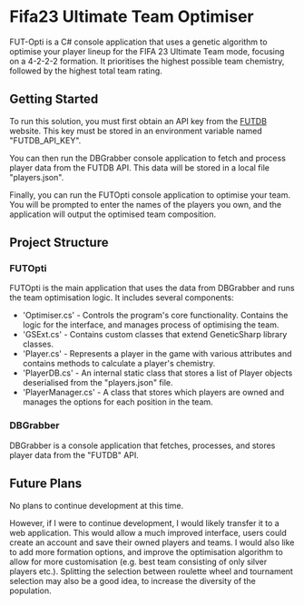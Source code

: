 # Fifa23 Ultimate Team Optimiser

FUT-Opti is a C# console application that uses a genetic algorithm to optimise your player lineup for the FIFA 23 Ultimate Team mode, focusing on a 4-2-2-2 formation. It prioritises the highest possible team chemistry, followed by the highest total team rating.

## Getting Started

To run this solution, you must first obtain an API key from the [FUTDB](https://futdb.app/) website. This key must be stored in an environment variable named "FUTDB_API_KEY". 

You can then run the DBGrabber console application to fetch and process player data from the FUTDB API. This data will be stored in a local file "players.json".

Finally, you can run the FUTOpti console application to optimise your team. You will be prompted to enter the names of the players you own, and the application will output the optimised team composition.

## Project Structure

### FUTOpti

FUTOpti is the main application that uses the data from DBGrabber and runs the team optimisation logic. It includes several components:

- 'Optimiser.cs' - Controls the program's core functionality. Contains the logic for the interface, and manages process of optimising the team.
- 'GSExt.cs' - Contains custom classes that extend GeneticSharp library classes.
- 'Player.cs' - Represents a player in the game with various attributes and contains methods to calculate a player's chemistry.
- 'PlayerDB.cs' - An internal static class that stores a list of Player objects deserialised from the "players.json" file.
- 'PlayerManager.cs' - A class that stores which players are owned and manages the options for each position in the team.

### DBGrabber

DBGrabber is a console application that fetches, processes, and stores player data from the "FUTDB" API.

## Future Plans

No plans to continue development at this time.

However, if I were to continue development, I would likely transfer it to a web application. This would allow a much improved interface, users could create an account and save their owned players and teams. I would also like to add more formation options, and improve the optimisation algorithm to allow for more customisation (e.g. best team consisting of only silver players etc.). Splitting the selection between roulette wheel and tournament selection may also be a good idea, to increase the diversity of the population.